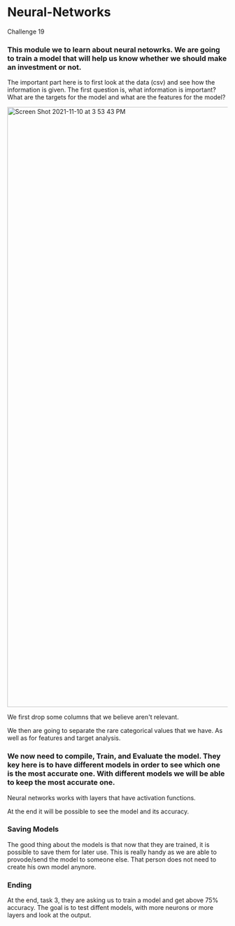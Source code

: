# Neural-Networks
 Challenge 19


### This module we to learn about neural netowrks. We are going to train a model that will help us know whether we should make an investment or not. 
The important part here is to first look at the data (csv) and see how the information is given. The first question is, what information is important? What are the targets for the model and what are the features for the model?

<img width="1373" alt="Screen Shot 2021-11-10 at 3 53 43 PM" src="https://user-images.githubusercontent.com/25726054/141199605-94e6d7c0-9107-41dd-a0ba-0bcb4d09a629.png">


We first drop some columns that we believe aren't relevant. 


We then are going to separate the rare categorical values that we have. As well as for features and target analysis. 


### We now need to compile, Train, and Evaluate the model. They key here is to have different models in order to see which one is the most accurate one. With different models we will be able to keep the most accurate one. 
Neural networks works with layers that have activation functions. 

At the end it will be possible to see the model and its accuracy. 


### Saving Models 
The good thing about the models is that now that they are trained, it is possible to save them for later use. This is really handy as we are able to provode/send the model to someone else. That person does not need to create his own model anynore. 


### Ending 
At the end, task 3, they are asking us to train a model and get above 75% accuracy. The goal is to test diffent models, with more neurons or more layers and look at the output. 
